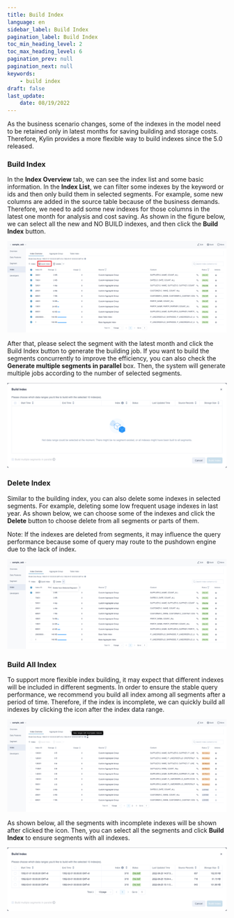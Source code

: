 ```yaml
---
title: Build Index
language: en
sidebar_label: Build Index
pagination_label: Build Index
toc_min_heading_level: 2
toc_max_heading_level: 6
pagination_prev: null
pagination_next: null
keywords:
    - build index
draft: false
last_update:
    date: 08/19/2022
---
```


As the business scenario changes, some of the indexes in the model need to be retained only in latest months for saving building and storage costs. Therefore, Kylin provides a more flexible way to build indexes since the 5.0 released.


### Build Index

In the **Index Overview** tab, we can see the index list and some basic information. In the **Index List**, we can filter some indexes by the keyword or ids and then only build them in selected segments. For example, some new columns are added in the source table because of the business demands. Therefore, we need to add some new indexes for those columns in the latest one month for analysis and cost saving. As shown in the figure below, we can select all the new and NO BUILD indexes, and then click the **Build Index** button.

![Build Index](images/load_by_date/build_index.png)

After that, please select the segment with the latest month and click the Build Index button to generate the building job. If you want to build the segments concurrently to improve the efficiency, you can also check the **Generate multiple segments in parallel** box. Then, the system will generate multiple jobs according to the number of selected segments.

![Build Index](images/load_by_date/build_index_by_segment.png)

### Delete Index

Similar to the building index, you can also delete some indexes in selected segments. For example, deleting some low frequent usage indexes in last year. As shown below, we can choose some of the indexes and click the **Delete** button to choose delete from all segments or parts of them.

Note: If the indexes are deleted from segments, it may influence the query performance because some of query may route to the pushdown engine due to the lack of index.

![Delete Index](images/load_by_date/delete_index.png)

### Build All Index

To support more flexible index building, it may expect that different indexes will be included in different segments. In order to ensure the stable query performance, we recommend you build all index among all segments after a period of time. Therefore, if the index is incomplete, we can quickly build all indexes by clicking the icon after the index data range.

![Build All Index](images/load_by_date/build_all_index.png)

As shown below, all the segments with incomplete indexes will be shown after clicked the icon. Then, you can select all the segments and click **Build Index** to ensure segments with all indexes.

![Build All Index](images/load_by_date/build_all_index2.png)

